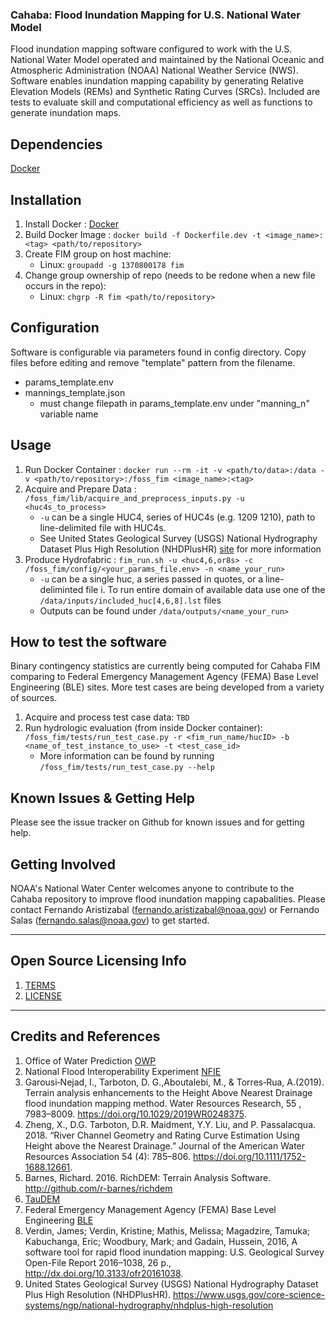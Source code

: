 ### Cahaba: Flood Inundation Mapping for U.S. National Water Model

Flood inundation mapping software configured to work with the U.S. National Water Model operated and maintained by the National Oceanic and Atmospheric Administration (NOAA) National Weather Service (NWS). Software enables inundation mapping capability by generating Relative Elevation Models (REMs) and Synthetic Rating Curves (SRCs). Included are tests to evaluate skill and computational efficiency as well as functions to generate inundation maps. 

## Dependencies

[Docker](https://docs.docker.com/get-docker/)

## Installation

1. Install Docker : [Docker](https://docs.docker.com/get-docker/)
2. Build Docker Image : `docker build -f Dockerfile.dev -t <image_name>:<tag> <path/to/repository>`
3. Create FIM group on host machine: 
    - Linux: `groupadd -g 1370800178 fim`
4. Change group ownership of repo (needs to be redone when a new file occurs in the repo):
    - Linux: `chgrp -R fim <path/to/repository>`

## Configuration

Software is configurable via parameters found in config directory. Copy files before editing and remove "template" pattern from the filename.

- params_template.env
- mannings_template.json
    - must change filepath in params_template.env under "manning_n" variable name

## Usage

1. Run Docker Container : `docker run --rm -it -v <path/to/data>:/data -v <path/to/repository>:/foss_fim <image_name>:<tag>`
2. Acquire and Prepare Data : `/foss_fim/lib/acquire_and_preprocess_inputs.py -u <huc4s_to_process>`
    - `-u` can be a single HUC4, series of HUC4s (e.g. 1209 1210), path to line-delimited file with HUC4s.
    - See United States Geological Survey (USGS) National Hydrography Dataset Plus High Resolution (NHDPlusHR) [site](https://www.usgs.gov/core-science-systems/ngp/national-hydrography/nhdplus-high-resolution) for more information
3. Produce Hydrofabric : `fim_run.sh -u <huc4,6,or8s> -c /foss_fim/config/<your_params_file.env> -n <name_your_run>`
    - `-u` can be a single huc, a series passed in quotes, or a line-deliminted file
        i. To run entire domain of available data use one of the `/data/inputs/included_huc[4,6,8].lst` files
    - Outputs can be found under `/data/outputs/<name_your_run>`

## How to test the software

Binary contingency statistics are currently being computed for Cahaba FIM comparing to Federal Emergency Management Agency (FEMA) Base Level Engineering (BLE) sites. More test cases are being developed from a variety of sources.

1. Acquire and process test case data: `TBD`
2. Run hydrologic evaluation (from inside Docker container): `/foss_fim/tests/run_test_case.py -r <fim_run_name/hucID> -b <name_of_test_instance_to_use> -t <test_case_id>`
    - More information can be found by running `/foss_fim/tests/run_test_case.py --help`

## Known Issues & Getting Help

Please see the issue tracker on Github for known issues and for getting help.

## Getting Involved

NOAA's National Water Center welcomes anyone to contribute to the Cahaba repository to improve flood inundation mapping capabalities. Please contact Fernando Aristizabal (fernando.aristizabal@noaa.gov) or Fernando Salas (fernando.salas@noaa.gov) to get started.

----

## Open Source Licensing Info
1. [TERMS](TERMS.md)
2. [LICENSE](LICENSE)

----

## Credits and References
1. Office of Water Prediction [OWP](https://water.noaa.gov/)
2. National Flood Interoperability Experiment [NFIE](https://web.corral.tacc.utexas.edu/nfiedata/)
3. Garousi‐Nejad, I., Tarboton, D. G.,Aboutalebi, M., & Torres‐Rua, A.(2019). Terrain analysis enhancements to the Height Above Nearest Drainage flood inundation mapping method. Water Resources Research, 55 , 7983–8009. https://doi.org/10.1029/2019WR0248375.
4. Zheng, X., D.G. Tarboton, D.R. Maidment, Y.Y. Liu, and P. Passalacqua. 2018. “River Channel Geometry and Rating Curve Estimation Using Height above the Nearest Drainage.” Journal of the American Water Resources Association 54 (4): 785–806. https://doi.org/10.1111/1752-1688.12661.
5. Barnes, Richard. 2016. RichDEM: Terrain Analysis Software. http://github.com/r-barnes/richdem
6. [TauDEM](https://github.com/dtarb/TauDEM)
7. Federal Emergency Management Agency (FEMA) Base Level Engineering [BLE](https://webapps.usgs.gov/infrm/estBFE/)
8. Verdin, James; Verdin, Kristine; Mathis, Melissa; Magadzire, Tamuka; Kabuchanga, Eric; Woodbury, Mark; and Gadain, Hussein, 2016, A software tool for rapid flood inundation mapping: U.S. Geological Survey Open-File Report 2016–1038, 26 p., http://dx.doi.org/10.3133/ofr20161038.
9. United States Geological Survey (USGS) National Hydrography Dataset Plus High Resolution (NHDPlusHR). https://www.usgs.gov/core-science-systems/ngp/national-hydrography/nhdplus-high-resolution 
